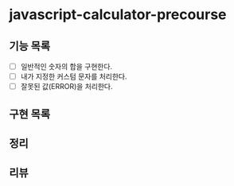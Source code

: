 # javascript-calculator-precourse

## 기능 목록

- [ ] 일반적인 숫자의 합을 구현한다.
- [ ] 내가 지정한 커스텀 문자를 처리한다.
- [ ] 잘못된 값(ERROR)을 처리한다.

## 구현 목록

## 정리

## 리뷰
